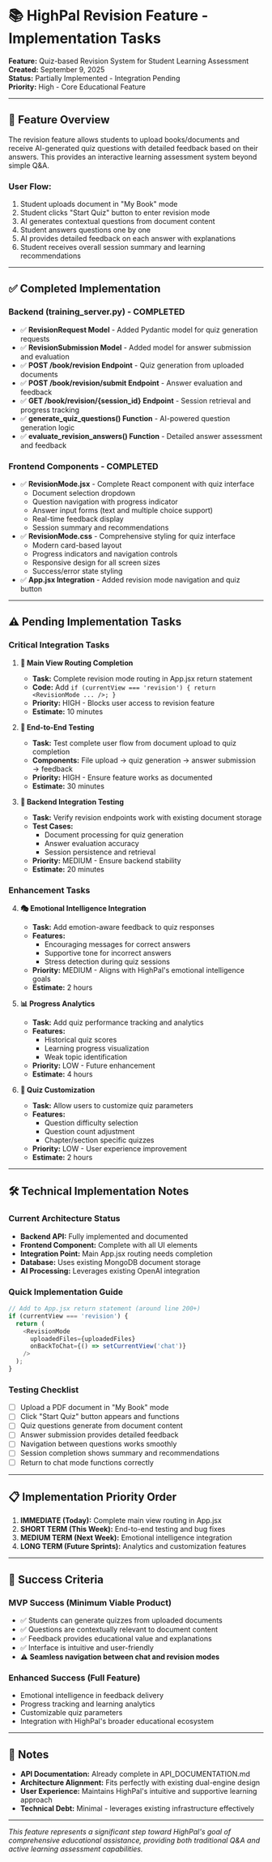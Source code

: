 # 📚 HighPal Revision Feature - Implementation Tasks

**Feature:** Quiz-based Revision System for Student Learning Assessment  
**Created:** September 9, 2025  
**Status:** Partially Implemented - Integration Pending  
**Priority:** High - Core Educational Feature

---

## 🎯 Feature Overview

The revision feature allows students to upload books/documents and receive AI-generated quiz questions with detailed feedback based on their answers. This provides an interactive learning assessment system beyond simple Q&A.

### User Flow:
1. Student uploads document in "My Book" mode
2. Student clicks "Start Quiz" button to enter revision mode
3. AI generates contextual questions from document content
4. Student answers questions one by one
5. AI provides detailed feedback on each answer with explanations
6. Student receives overall session summary and learning recommendations

---

## ✅ Completed Implementation

### Backend (training_server.py) - COMPLETED
- ✅ **RevisionRequest Model** - Added Pydantic model for quiz generation requests
- ✅ **RevisionSubmission Model** - Added model for answer submission and evaluation
- ✅ **POST /book/revision Endpoint** - Quiz generation from uploaded documents
- ✅ **POST /book/revision/submit Endpoint** - Answer evaluation and feedback
- ✅ **GET /book/revision/{session_id} Endpoint** - Session retrieval and progress tracking
- ✅ **generate_quiz_questions() Function** - AI-powered question generation logic
- ✅ **evaluate_revision_answers() Function** - Detailed answer assessment and feedback

### Frontend Components - COMPLETED
- ✅ **RevisionMode.jsx** - Complete React component with quiz interface
  - Document selection dropdown
  - Question navigation with progress indicator
  - Answer input forms (text and multiple choice support)
  - Real-time feedback display
  - Session summary and recommendations
- ✅ **RevisionMode.css** - Comprehensive styling for quiz interface
  - Modern card-based layout
  - Progress indicators and navigation controls
  - Responsive design for all screen sizes
  - Success/error state styling
- ✅ **App.jsx Integration** - Added revision mode navigation and quiz button

---

## ⚠️ Pending Implementation Tasks

### Critical Integration Tasks
1. **🔄 Main View Routing Completion**
   - **Task:** Complete revision mode routing in App.jsx return statement
   - **Code:** Add `if (currentView === 'revision') { return <RevisionMode ... />; }`
   - **Priority:** HIGH - Blocks user access to revision feature
   - **Estimate:** 10 minutes

2. **🧪 End-to-End Testing**
   - **Task:** Test complete user flow from document upload to quiz completion
   - **Components:** File upload → quiz generation → answer submission → feedback
   - **Priority:** HIGH - Ensure feature works as documented
   - **Estimate:** 30 minutes

3. **🔗 Backend Integration Testing**
   - **Task:** Verify revision endpoints work with existing document storage
   - **Test Cases:** 
     - Document processing for quiz generation
     - Answer evaluation accuracy
     - Session persistence and retrieval
   - **Priority:** MEDIUM - Ensure backend stability
   - **Estimate:** 20 minutes

### Enhancement Tasks
4. **🎭 Emotional Intelligence Integration**
   - **Task:** Add emotion-aware feedback to quiz responses
   - **Features:**
     - Encouraging messages for correct answers
     - Supportive tone for incorrect answers
     - Stress detection during quiz sessions
   - **Priority:** MEDIUM - Aligns with HighPal's emotional intelligence goals
   - **Estimate:** 2 hours

5. **📊 Progress Analytics**
   - **Task:** Add quiz performance tracking and analytics
   - **Features:**
     - Historical quiz scores
     - Learning progress visualization
     - Weak topic identification
   - **Priority:** LOW - Future enhancement
   - **Estimate:** 4 hours

6. **🔄 Quiz Customization**
   - **Task:** Allow users to customize quiz parameters
   - **Features:**
     - Question difficulty selection
     - Question count adjustment
     - Chapter/section specific quizzes
   - **Priority:** LOW - User experience improvement
   - **Estimate:** 2 hours

---

## 🛠️ Technical Implementation Notes

### Current Architecture Status
- **Backend API:** Fully implemented and documented
- **Frontend Component:** Complete with all UI elements
- **Integration Point:** Main App.jsx routing needs completion
- **Database:** Uses existing MongoDB document storage
- **AI Processing:** Leverages existing OpenAI integration

### Quick Implementation Guide
```javascript
// Add to App.jsx return statement (around line 200+)
if (currentView === 'revision') {
  return (
    <RevisionMode 
      uploadedFiles={uploadedFiles} 
      onBackToChat={() => setCurrentView('chat')} 
    />
  );
}
```

### Testing Checklist
- [ ] Upload a PDF document in "My Book" mode
- [ ] Click "Start Quiz" button appears and functions
- [ ] Quiz questions generate from document content
- [ ] Answer submission provides detailed feedback
- [ ] Navigation between questions works smoothly
- [ ] Session completion shows summary and recommendations
- [ ] Return to chat mode functions correctly

---

## 📋 Implementation Priority Order

1. **IMMEDIATE (Today):** Complete main view routing in App.jsx
2. **SHORT TERM (This Week):** End-to-end testing and bug fixes
3. **MEDIUM TERM (Next Week):** Emotional intelligence integration
4. **LONG TERM (Future Sprints):** Analytics and customization features

---

## 🎯 Success Criteria

### MVP Success (Minimum Viable Product)
- ✅ Students can generate quizzes from uploaded documents
- ✅ Questions are contextually relevant to document content
- ✅ Feedback provides educational value and explanations
- ✅ Interface is intuitive and user-friendly
- ⚠️ **Seamless navigation between chat and revision modes**

### Enhanced Success (Full Feature)
- Emotional intelligence in feedback delivery
- Progress tracking and learning analytics
- Customizable quiz parameters
- Integration with HighPal's broader educational ecosystem

---

## 📝 Notes

- **API Documentation:** Already complete in API_DOCUMENTATION.md
- **Architecture Alignment:** Fits perfectly with existing dual-engine design
- **User Experience:** Maintains HighPal's intuitive and supportive learning approach
- **Technical Debt:** Minimal - leverages existing infrastructure effectively

---

*This feature represents a significant step toward HighPal's goal of comprehensive educational assistance, providing both traditional Q&A and active learning assessment capabilities.*
